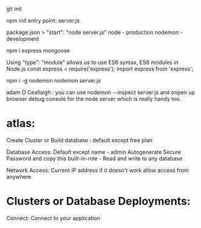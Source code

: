 git init

npm init
entry point: server.js

package.json > "start": "node server.js"
node - production
nodemon - development

npm i express mongoose

Using "type": "module" allows us to use ES6 syntax, ES6 modules in Node.js
const express = require('express');
import express from 'express';

npm i -g nodemon
nodemon server.js

adam O Ceallaigh : you can use
nodemon --inspect server.js
and onpen up browser debug console for the node server which is really handy too.

# atlas:

Create Cluster or Build database : default except free plan

Database Access: Default except
name - admin
Autogenerate Secure Password and copy this
built-in-role - Read and write to any database

Network Access:
Current IP address if it doesn't work allow access from anywhere

# Clusters or Database Deployments:

Connect: Connect to your application
